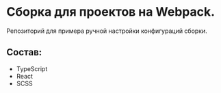 # Сборка для проектов на Webpack.
Репозиторий для примера ручной настройки конфигураций сборки. 
## Состав:
- TypeScript
- React
- SCSS
